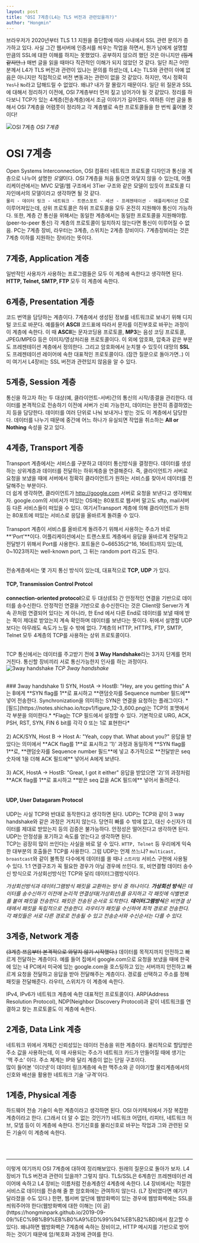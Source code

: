 ```yaml
---
layout: post
title: "OSI 7계층(L4는 TLS 버전과 관련있을까?)"
author: "Hongmin"
---
```

브라우저가 2020년부터 TLS 1.1 지원을 중단함에 따라 사내에서 SSL 관련 문의가 증가하고 있다.
사실 그간 웹서버에 인증서를 씌우는 작업을 하면서, 뭔가 남에게 설명할 만큼의 SSL에 대한 이해를 하지는 못했었다.
공부하지 않으려 했던 것은 아니지만 ~~(핑계같지만..)~~ 매번 글을 읽을 때마다 직관적인 이해가 되지 않았던 것 같다.
일단 최근 어떤 분께서 L4가 TLS 버전과 관련이 있냐는 문의를 하셨는데, L4는 TLS와 관련이 아예 없음은 아니지만
직접적으로 버전 변동과는 관련이 없을 것 같았다. 하지만, 역시 정확히 `Yes`나 `No`라고 답해드릴 수 없었다. 
왜냐? 내가 잘 몰랐기 때문이다. 일단 위 질문과 SSL에 대해서 정리하기 이전에, OSI 7계층부터 먼저 짚고 넘어가야 될 것 같았다. 정리를 하다보니 TCP가 있는 4계층(전송계층)에서 조금 이야기가 길어졌다. 여하튼 이번 글을 통해서 OSI 7계층을 어렴풋이 정리하고 각 계층별로 속한 프로토콜들을 한 번씩 훑어볼 것이다!

![OSI 7계층](https://img1.daumcdn.net/thumb/R800x0/?scode=mtistory2&fname=https%3A%2F%2Ft1.daumcdn.net%2Fcfile%2Ftistory%2F0149B333513AACED18)
_OSI 7계층_

# OSI 7계층
Open Systems Interconnection, OSI
컴퓨터 네트워크 프로토콜 디자인과 통신을 계층으로 나누어 설명한 *모델*이다. OSI 7계층을 처음 들으면 와닿지 않을 수 있는데, 어플리케이션에서는 MVC 모델/웹 구조에서 3Tier 구조와 같은 모델이 있듯이 프로토콜 디자인에서의 모델이라고 생각하면 될 것 같다. <br>
`물리 - 데이터 링크 - 네트워크 - 트랜스포트 - 세션 - 프레젠테이션 - 애플리케이션` 으로 이루어져있는데,
상위 프로토콜은 하위 프로토콜을 모두 온전히 지원해야 통신이 가능하다. 또한, 계층 간 통신을 위해서는 동일한 계층에서는 동일한 프로토콜을 지원해야함. (peer-to-peer 통신) 각 계층의 프로토콜이 일치하지 않는다면 통신이 이루어질 수 없음.
PC는 7계층 장비, 라우터는 3계층, 스위치는 2계층 장비이다. 7계층장비라는 것은 7계층 이하를 지원하는 장비라는 뜻이다. 

## 7계층, Application 계층
일반적인 사용자가 사용하는 프로그램들은 모두 이 계층에 속한다고 생각하면 된다. **HTTP, Telnet, SMTP, FTP** 모두 이 계층에 속한다.

## 6계층, Presentation 계층
코드 번역을 담당하는 계층이다. 7계층에서 생성된 정보를 네트워크로 보내기 위해 디지털 코드로 바꾼다. 예를들어 **ASCII** 코드표에 따라서 문자를 이진부호로 바꾸는 과정이 이 계층에 속한다. 이 때 **ASCII**는 문자코딩용 프로토콜, **MP3**는 음성 코딩 프로토콜, JPEG/MPEG 등은 이미지/영상처리용 프로토콜이다. 이 외에 암호화, 압축과 같은 부분도 프레젠테이션 계층에서 정의한다. 그리고 암호화에서 눈치챌 수 있듯이 대망의 **SSL**도 프레젠테이션 레이어에 속한 대표적인 프로토콜이다. (잠깐 질문으로 돌아가면..) 이미 여기서 L4장비는 SSL 버전과 관련있지 않음을 알 수 있다.

## 5계층, Session 계층
통신을 하고자 하는 두 대상(예, 클라이언트-서버)간의 통신의 시작/종결을 관리한다. 데이터를 본격적으로 전송하기 이전에 서버가 신뢰 가능한지, 데이터는 완전히 종결하였는지 등을 담당한다. 데이터를 여러 단위로 나눠 보내거나 받는 것도 이 계층에서 담당한다. 데이터를 나누기 때문에 중간에 어느 하나가 유실되면 작업을 취소하는 **All or Nothing** 속성을 갖고 있다.

## 4계층, Transport 계층
Transport 계층에서는 서비스를 구분하고 데이터 통신방식을 결정한다. 데이터를 생성하는 상위계층과 데이터를 전달하는 하위계층을 연결해준다. 즉, 클라이언트가 서버로 요청을 보냈을 때에 서버에서 정확히 클라이언트가 원하는 서비스를 찾아서 데이터를 전달해주는 부분이다. <br>
더 쉽게 생각하면, 클라이언트가 http://google.com 서버로 요청을 보낸다고 생각해보자. google.com의 서비서가 떠있는 OS에는 80포트로 웹서버 말고도 sftp, mail서버 등 다른 서비스들이 떠있을 수 있다. 여기서Transport 계층에 의해 클라이언트가 원하는 80포트에 떠있는 서비스로 응답을 올바르게 돌려줄 수 있다.<br><br>
Transport 계층이 서비스를 올바르게 돌려주기 위해서 사용하는 주소가 바로 **'Port'**이다. 어플리케이션에서는 트랜스포트 계층에서 응답을 올바르게 전달하고 전달받기 위해서 Port를 사용한다.
포트들은 0~66535(2^16, 16비트)까지 있는데, 0~1023까지는 well-known port, 그 뒤는 random port 라고도 한다. <br><br>

전송계층에서는 몇 가지 통신 방식이 있는데, 대표적으로 **TCP, UDP** 가 있다.
#### TCP, Transmission Control Protcol
**connection-oriented protocol**으로 두 대상(ES) 간 안정적인 연결을 기반으로 데이터를 송수신한다. 안정적인 연결을 기반으로 송수신한다는 것은 Client랑 Server가 계속 끈처럼 연결되어 있다는 게 아니라, 한 End 에서 다른 End로 데이터를 보낼 때에 받는 쪽이 제대로 받았는지 계속 확인하며 데이터를 보낸다는 뜻이다. 뒤에서 설명할 UDP 보다는 아무래도 속도가 느릴 수 밖에 없다. 7계층의 HTTP, HTTPS, FTP, SMTP, Telnet 모두 4계층의 TCP를 사용하는 상위 프로토콜이다. <br><br>

TCP 통신에서는 데이터를 주고받기 전에 **3 Way Handshake**라는 3가지 단계를 먼저 거친다. 통신할 장비끼리 서로 통신가능한지 인사를 하는 과정이다.
![3way handshake](https://miro.medium.com/max/2612/1*n22QJMww4vGw_MrlZbysLg.png)
_TCP 3way handshake_

<br>
### 3way handshake
1) SYN, HostA -> HostB: "Hey, are you getting this"
A는 B에게 **SYN flag를 1**로 표시하고 **랜덤숫자를 Sequence number 필드에** 넣어 전송한다. Synchronization을 의미하는 SYN은 연결을 요청하는 플래그이다.
*[필드](https://notes.shichao.io/tcpv1/figure_12-3_600.png)는 TCP의 포맷에서 각 부분을 의미한다.*
*Flag는 TCP 필드에서 설정할 수 있다. 기본적으로 URG, ACK, PSH, RST, SYN, FIN 6 bit를 각각 0 또는 1로 표현한다*
<br><br>
2) ACK/SYN, Host B -> Host A: "Yeah, copy that. What about you?"
응답을 받았다는 의미에서 **ACK flag를 1**로 표시하고 '1)' 과정과 동일하게 **SYN flag를 1**로, **랜덤숫자를 Sequence number 필드**에 넣고 추가적으로 **전달받은 seq 숫자에 1을 더해 ACK 필드에** 넣어서 A에게 보낸다.
<br><br>
3) ACK, HostA -> HostB: "Great, I got it either"
응답을 받았으면 '2)'의 과정처럼 **ACK flag를 1**로 표시하고 **받은 seq 값을 ACK 필드에** 넣어서 돌려준다.
<br><br>

#### UDP, User Datagaram Protocol
UDP는 사실 TCP와 반대로 동작한다고 생각하면 된다. UDP는 TCP와 같이 3 way handshake와 같은 과정은 거치지 않는다. 당연히 빠를 수 밖에 없고, 대신 수신자가 데이터를 제대로 받았는지 등의 검증은 불가능하다. 안정성은 떨어진다고 생각하면 된다. UDP는 안정성을 포기하고 속도를 얻는다고 생각하면 된다.<br>
TCP는 굉장히 많이 쓰인다는 사실을 바로 알 수 있다. `HTTP, Telnet` 등 우리에게 익숙한 대부분의 호출들은 TCP를 사용한다. 그럼 UDP는 언제 쓰느냐? 
`multicast, broastcast`와 같이 불특정 다수에게 데이터를 쏠 때나 `스트리밍` 서비스 구현에 사용될 수 있다. 1:1 연결구조가 꼭 필요한 경우가 아닐 경우에 쓰인다.
또, 비연결형 데이터 송수신 방식으로 가상회선방식인 TCP와 달리 데이터그램방식이다.

*가상회선방식과 데이터그램방식
패킷을 교환하는 방식 중 하나이다. **가상회선 방식**은 데이터를 송수신하기 이전에 논리적 연결상태(가상회선)를 유지하고 각 패킷에 식별번호를 붙여 패킷을 전송한다. 패킷은 전송된 순서로 도착한다.
**데이터그램방식**은 비연결 상태에서 패킷을 독립적으로 전송한다. 라우터가 패킷을 수신하여 최적 경로로 전송한다. 각 패킷들은 서로 다른 경로로 전송될 수 있고 전송순서와 수신순서는 다를 수 있다.*

## 3계층, Network 계층
~~(3계층 쯔음부터 본격적으로 와닿지 않기 시작했다.)~~
데이터를 목적지까지 안전하고 빠르게 전달하는 계층이다. 예를 들어 집에서 google.com으로 요청을 보냈을 때에 한국에 있는 내 PC에서 미국에 있는 google.com을 호스팅하고 있는 서버까지 안전하고 빠르게 요청을 전달하고 응답을 받아 전달해주는 계층이다. 경로를 선택하고 주소를 정해 패킷을 전달해준다. 라우터, 스위치가 이 계층에 속한다.<br>

IPv4, IPv6가 네트워크 계층에 속한 대표적인 프로토콜이다. ARP(Address Resolution Protocol), NDP(Neighbor Discovery Protocol)과 같이 네트워크를 연결하고 찾는 프로토콜도 이 계층에 속한다.

## 2계층, Data Link 계층
네트워크 위에서 개체간 신뢰성있는 데이터 전송을 위한 계층이다. 물리적으로 할당받은 주소 값을 사용하는데, 이 때 사용되는 주소가 네트워크 카드가 만들어질 때에 생기는 '맥 주소' 이다. 주소 체계는 IP와 달리 계층이 없는 단일 구조이다.<br>
많이 들어본 '이더넷'이 데이터 링크계층에 속한 맥주소와 곧 이야기할 물리계층에서의 신호와 배선을 활용한 네트워크 기술 '규격'이다.

## 1계층, Physical 계층
하드웨어 전송 기술이 속한 계층이라고 생각하면 된다. OSI 아키텍처에서 가장 복잡한 계층이라고 한다. (그래서 더 알 수 없는 것인가?) 네트워크 어댑터, 리피터, 네트워크 허브, 모뎀 등이 이 계층에 속한다. 전기신호를 물리신호로 바꾸는 작업과 그와 관련된 모든 기술이 이 계층에 속한다.
 
<br><br>
<hr>
이렇게 여기까지 OSI 7계층에 대하여 정리해보았다. 원래의 질문으로 돌아가 보자. L4 장비가 TLS 버전과 관련이 있을까? 그렇지 않다. TLS/SSL은 6계층인 프레젠테이션 레이어에 속하고 L4 장비는 이름처럼 전송계층인 4계층에 속한다. L4 장비에서는 적절한 서비스로 데이터를 전송해 줄 뿐 암호화에는 관여하지 않는다. (L7 장비였다면 얘기가 달라졌을 수도 있다.) 한편, 웹서버 앞단에 웹방화벽이 있는 경우에 웹방화벽에는 SSL을 씌워주어야 한다(웹방화벽에 대한 이해는 [이 글](https://hongminpark.github.io/2019-09-09/%EC%9B%B9%EB%B0%A9%ED%99%94%EB%B2%BD)에서 참고할 수 있다). 왜냐하면 웹방화벽은 7계층에 속하는 장비이고, HTTP 메시지를 기반으로 방어하는 것이기 때문에 암/복호화 과정에 관여를 한다.<br>
